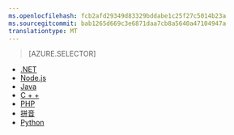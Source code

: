 ```yaml
---
ms.openlocfilehash: fcb2afd29349d83329bddabe1c25f27c5014b23a
ms.sourcegitcommit: bab1265d669c3e6871daa7cb8a5640a47104947a
translationtype: MT
---
```

> [AZURE.SELECTOR]
- [.NET](../articles/storage/storage-dotnet-how-to-use-files.md)
- [Node.js]()
- [Java](../articles/storage/storage-java-how-to-use-file-storage.md)
- [C + +]()
- [PHP]()
- [拼音]()
- [Python]()